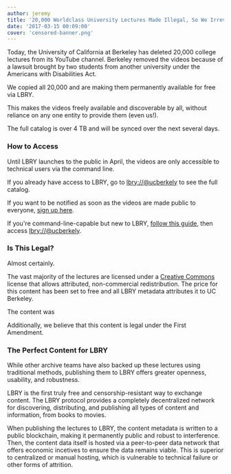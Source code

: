 ```yaml
---
author: jeremy
title: '20,000 Worldclass University Lectures Made Illegal, So We Irrevocably Mirrored Them'
date: '2017-03-15 00:09:00'
cover: 'censored-banner.png'
---
```

Today, the University of California at Berkeley has deleted 20,000 college lectures from its YouTube channel. Berkeley removed the videos because of a lawsuit brought by two students from another university under the Americans with Disabilities Act.

We copied all 20,000 and are making them permanently available for free via LBRY.

This makes the videos freely available and discoverable by all, without reliance on any one entity to provide them (even us!).

The full catalog is over 4 TB and will be synced over the next several days.

### How to Access

Until LBRY launches to the public in April, the videos are only accessible to technical users via the command line.

If you already have access to LBRY, go to [lbry://@ucberkely](lbry://@ucberkeley) to see the full catalog.

If you want to be notified as soon as the videos are made public to everyone, [sign up here](https://lbry.io/get).

If you're command-line-capable but new to LBRY, [follow this guide](https://lbry.io/quickstart), then access [lbry://@ucberkely](lbry://@ucberkeley).

### Is This Legal?

Almost certainly.

The vast majority of the lectures are licensed under a [Creative Commons](https://creativecommons.org/licenses/by-nc/4.0/) license that allows attributed, non-commercial redistribution. The price for this content has been set to free and all LBRY metadata attributes it to UC Berkeley.

The content was 

Additionally, we believe that this content is legal under the First Amendment.

### The Perfect Content for LBRY

While other archive teams have also backed up these lectures using traditional methods, publishing them to LBRY offers greater openness, usability, and robustness.

LBRY is the first truly free and censorship-resistant way to exchange content. The LBRY protocol provides a completely decentralized network for discovering, distributing, and publishing all types of content and information, from books to movies.

When publishing the lectures to LBRY, the content metadata is written to a public blockchain, making it permanently public and robust to interference. Then, the content data itself is hosted via a peer-to-peer data network that offers economic incetives to ensure the data remains viable. This is superior to centralized or manual hosting, which is vulnerable to technical failure or  other forms of attrition.


